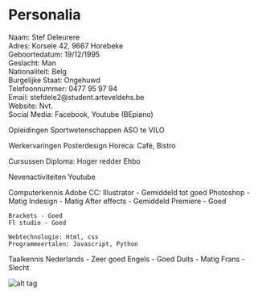 <div style="margin-bottom: 10px;"> <h1>Personalia</h1>
    Naam: Stef Deleurere <br>
    Adres: Korsele 42, 9667 Horebeke<br>
    Geboortedatum: 19/12/1995<br>
    Geslacht: Man<br>
    Nationaliteit: Belg<br>
    Burgelijke Staat: Ongehuwd<br>
    Telefoonnummer: 0477 95 97 94<br>
    Email: stefdele2@student.arteveldehs.be<br>
    Website: Nvt.<br>
    Social Media: Facebook, Youtube (BEpiano)<br>
</div>

Opleidingen
    Sportwetenschappen ASO te VILO

Werkervaringen
    Posterdesign
    Horeca: Café, Bistro
    
Cursussen
    Diploma: Hoger redder
    Ehbo

Nevenactiviteiten
    Youtube
    
Computerkennis
    Adobe CC:   Illustrator - Gemiddeld tot goed
                Photoshop - Matig
                Indesign - Matig
                After effects - Gemiddeld
                Premiere - Goed
    
    Brackets - Goed
    Fl studio - Goed
    
    Webtechnologie: Html, css
    Programmeertalen: Javascript, Python

Taalkennis
    Nederlands - Zeer goed
    Engels - Goed
    Duits - Matig
    Frans - Slecht

![alt tag](https://scontent-bru2-1.xx.fbcdn.net/v/t1.0-9/13781749_1219916971352859_551582802934706206_n.jpg?oh=dc48fe9e3696999a719836312517407f&oe=5899382B)
